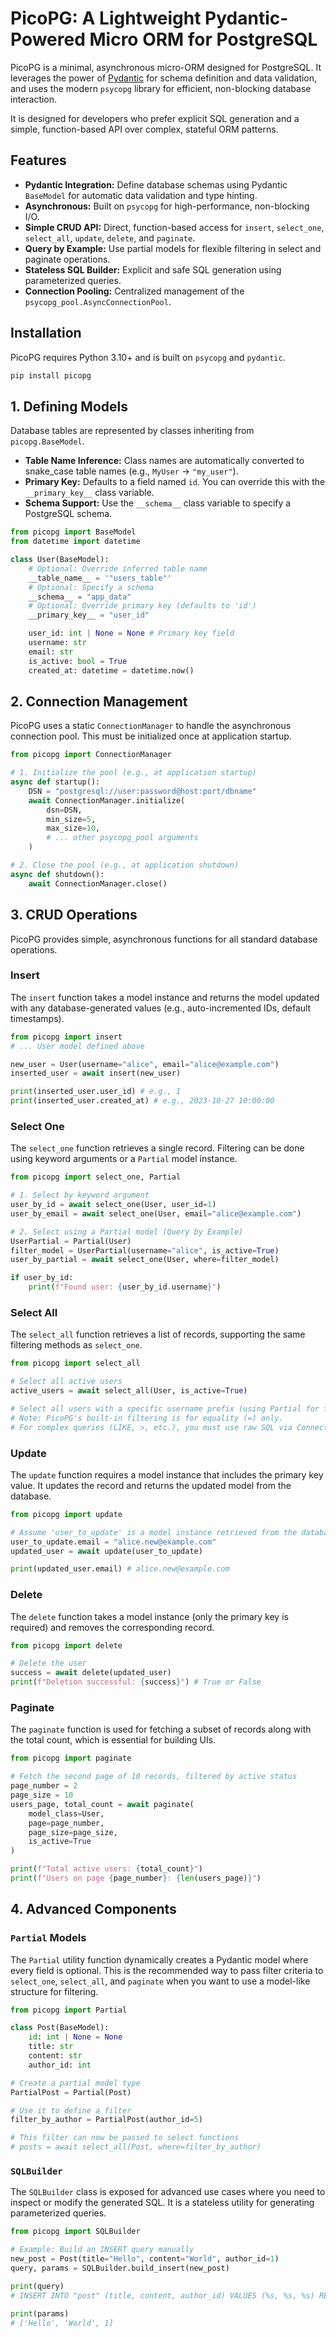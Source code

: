 # PicoPG: A Lightweight Pydantic-Powered Micro ORM for PostgreSQL

PicoPG is a minimal, asynchronous micro-ORM designed for PostgreSQL. It leverages the power of [Pydantic](https://pydantic-docs.helpmanual.io/) for schema definition and data validation, and uses the modern `psycopg` library for efficient, non-blocking database interaction.

It is designed for developers who prefer explicit SQL generation and a simple, function-based API over complex, stateful ORM patterns.

## Features

*   **Pydantic Integration:** Define database schemas using Pydantic `BaseModel` for automatic data validation and type hinting.
*   **Asynchronous:** Built on `psycopg` for high-performance, non-blocking I/O.
*   **Simple CRUD API:** Direct, function-based access for `insert`, `select_one`, `select_all`, `update`, `delete`, and `paginate`.
*   **Query by Example:** Use partial models for flexible filtering in select and paginate operations.
*   **Stateless SQL Builder:** Explicit and safe SQL generation using parameterized queries.
*   **Connection Pooling:** Centralized management of the `psycopg_pool.AsyncConnectionPool`.

## Installation

PicoPG requires Python 3.10+ and is built on `psycopg` and `pydantic`.

```bash
pip install picopg
```

## 1. Defining Models

Database tables are represented by classes inheriting from `picopg.BaseModel`.

*   **Table Name Inference:** Class names are automatically converted to snake\_case table names (e.g., `MyUser` -> `"my_user"`).
*   **Primary Key:** Defaults to a field named `id`. You can override this with the `__primary_key__` class variable.
*   **Schema Support:** Use the `__schema__` class variable to specify a PostgreSQL schema.

```python
from picopg import BaseModel
from datetime import datetime

class User(BaseModel):
    # Optional: Override inferred table name
    __table_name__ = '"users_table"' 
    # Optional: Specify a schema
    __schema__ = "app_data" 
    # Optional: Override primary key (defaults to 'id')
    __primary_key__ = "user_id" 

    user_id: int | None = None # Primary key field
    username: str
    email: str
    is_active: bool = True
    created_at: datetime = datetime.now()
```

## 2. Connection Management

PicoPG uses a static `ConnectionManager` to handle the asynchronous connection pool. This must be initialized once at application startup.

```python
from picopg import ConnectionManager

# 1. Initialize the pool (e.g., at application startup)
async def startup():
    DSN = "postgresql://user:password@host:port/dbname"
    await ConnectionManager.initialize(
        dsn=DSN,
        min_size=5,
        max_size=10,
        # ... other psycopg_pool arguments
    )

# 2. Close the pool (e.g., at application shutdown)
async def shutdown():
    await ConnectionManager.close()
```

## 3. CRUD Operations

PicoPG provides simple, asynchronous functions for all standard database operations.

### Insert

The `insert` function takes a model instance and returns the model updated with any database-generated values (e.g., auto-incremented IDs, default timestamps).

```python
from picopg import insert
# ... User model defined above

new_user = User(username="alice", email="alice@example.com")
inserted_user = await insert(new_user)

print(inserted_user.user_id) # e.g., 1
print(inserted_user.created_at) # e.g., 2023-10-27 10:00:00
```

### Select One

The `select_one` function retrieves a single record. Filtering can be done using keyword arguments or a `Partial` model instance.

```python
from picopg import select_one, Partial

# 1. Select by keyword argument
user_by_id = await select_one(User, user_id=1)
user_by_email = await select_one(User, email="alice@example.com")

# 2. Select using a Partial model (Query by Example)
UserPartial = Partial(User)
filter_model = UserPartial(username="alice", is_active=True)
user_by_partial = await select_one(User, where=filter_model)

if user_by_id:
    print(f"Found user: {user_by_id.username}")
```

### Select All

The `select_all` function retrieves a list of records, supporting the same filtering methods as `select_one`.

```python
from picopg import select_all

# Select all active users
active_users = await select_all(User, is_active=True)

# Select all users with a specific username prefix (using Partial for filtering)
# Note: PicoPG's built-in filtering is for equality (=) only.
# For complex queries (LIKE, >, etc.), you must use raw SQL via ConnectionManager.get_pool().
```

### Update

The `update` function requires a model instance that includes the primary key value. It updates the record and returns the updated model from the database.

```python
from picopg import update

# Assume 'user_to_update' is a model instance retrieved from the database
user_to_update.email = "alice.new@example.com"
updated_user = await update(user_to_update)

print(updated_user.email) # alice.new@example.com
```

### Delete

The `delete` function takes a model instance (only the primary key is required) and removes the corresponding record.

```python
from picopg import delete

# Delete the user
success = await delete(updated_user)
print(f"Deletion successful: {success}") # True or False
```

### Paginate

The `paginate` function is used for fetching a subset of records along with the total count, which is essential for building UIs.

```python
from picopg import paginate

# Fetch the second page of 10 records, filtered by active status
page_number = 2
page_size = 10
users_page, total_count = await paginate(
    model_class=User,
    page=page_number,
    page_size=page_size,
    is_active=True
)

print(f"Total active users: {total_count}")
print(f"Users on page {page_number}: {len(users_page)}")
```

## 4. Advanced Components

### `Partial` Models

The `Partial` utility function dynamically creates a Pydantic model where every field is optional. This is the recommended way to pass filter criteria to `select_one`, `select_all`, and `paginate` when you want to use a model-like structure for filtering.

```python
from picopg import Partial

class Post(BaseModel):
    id: int | None = None
    title: str
    content: str
    author_id: int

# Create a partial model type
PartialPost = Partial(Post)

# Use it to define a filter
filter_by_author = PartialPost(author_id=5)

# This filter can now be passed to select functions
# posts = await select_all(Post, where=filter_by_author)
```

### `SQLBuilder`

The `SQLBuilder` class is exposed for advanced use cases where you need to inspect or modify the generated SQL. It is a stateless utility for generating parameterized queries.

```python
from picopg import SQLBuilder

# Example: Build an INSERT query manually
new_post = Post(title="Hello", content="World", author_id=1)
query, params = SQLBuilder.build_insert(new_post)

print(query)
# INSERT INTO "post" (title, content, author_id) VALUES (%s, %s, %s) RETURNING *

print(params)
# ['Hello', 'World', 1]
```